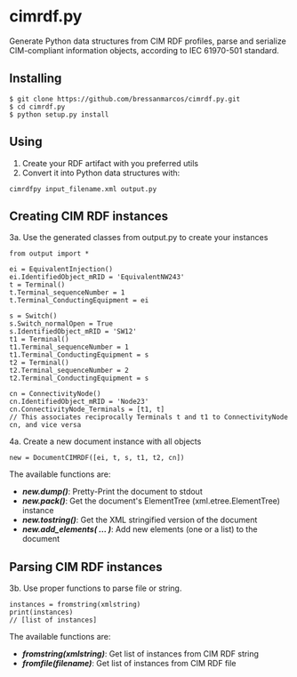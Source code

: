 # cimrdf.py
Generate Python data structures from CIM RDF profiles, parse and serialize CIM-compliant information objects, according to IEC 61970-501 standard.

## Installing
``` bash:
$ git clone https://github.com/bressanmarcos/cimrdf.py.git
$ cd cimrdf.py
$ python setup.py install 
```

## Using
1. Create your RDF artifact with you preferred utils
2. Convert it into Python data structures with:
```
cimrdfpy input_filename.xml output.py
```
## Creating CIM RDF instances
3a. Use the generated classes from output.py to create your instances
```
from output import *

ei = EquivalentInjection()
ei.IdentifiedObject_mRID = 'EquivalentNW243'
t = Terminal()
t.Terminal_sequenceNumber = 1
t.Terminal_ConductingEquipment = ei

s = Switch()
s.Switch_normalOpen = True
s.IdentifiedObject_mRID = 'SW12'
t1 = Terminal()
t1.Terminal_sequenceNumber = 1
t1.Terminal_ConductingEquipment = s
t2 = Terminal()
t2.Terminal_sequenceNumber = 2
t2.Terminal_ConductingEquipment = s

cn = ConnectivityNode()
cn.IdentifiedObject_mRID = 'Node23'
cn.ConnectivityNode_Terminals = [t1, t] 
// This associates reciprocally Terminals t and t1 to ConnectivityNode cn, and vice versa
```
4a. Create a new document instance with all objects
```
new = DocumentCIMRDF([ei, t, s, t1, t2, cn])
```
The available functions are:
  * ***new.dump()***: Pretty-Print the document to stdout
  * ***new.pack()***: Get the document's ElementTree (xml.etree.ElementTree) instance
  * ***new.tostring()***: Get the XML stringified version of the document
  * ***new.add_elements( ... )***: Add new elements (one or a list) to the document
  
## Parsing CIM RDF instances
3b. Use proper functions to parse file or string.
```
instances = fromstring(xmlstring)
print(instances)
// [list of instances]
```
The available functions are:
  * ***fromstring(xmlstring)***: Get list of instances from CIM RDF string
  * ***fromfile(filename)***: Get list of instances from CIM RDF file
